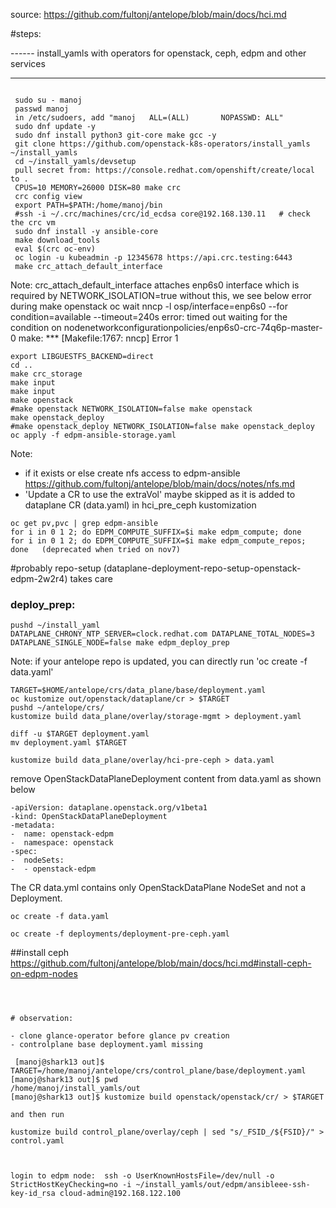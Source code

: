 source: https://github.com/fultonj/antelope/blob/main/docs/hci.md

#steps:

------ install_yamls with operators for openstack, ceph, edpm and other services
************************************************
```

 sudo su - manoj
 passwd manoj
 in /etc/sudoers, add "manoj   ALL=(ALL)       NOPASSWD: ALL"
 sudo dnf update -y
 sudo dnf install python3 git-core make gcc -y
 git clone https://github.com/openstack-k8s-operators/install_yamls ~/install_yamls
 cd ~/install_yamls/devsetup
 pull secret from: https://console.redhat.com/openshift/create/local to .
 CPUS=10 MEMORY=26000 DISK=80 make crc
 crc config view
 export PATH=$PATH:/home/manoj/bin
 #ssh -i ~/.crc/machines/crc/id_ecdsa core@192.168.130.11   # check the crc vm
 sudo dnf install -y ansible-core
 make download_tools
 eval $(crc oc-env)
 oc login -u kubeadmin -p 12345678 https://api.crc.testing:6443
 make crc_attach_default_interface
```
 Note: crc_attach_default_interface attaches enp6s0 interface which is required by NETWORK_ISOLATION=true without this, we see below error during make openstack
                               oc wait nncp -l osp/interface=enp6s0 --for condition=available --timeout=240s
                               error: timed out waiting for the condition on nodenetworkconfigurationpolicies/enp6s0-crc-74q6p-master-0
                               make: *** [Makefile:1767: nncp] Error 1

```
export LIBGUESTFS_BACKEND=direct
cd ..
make crc_storage
make input
make input
make openstack
#make openstack NETWORK_ISOLATION=false make openstack
make openstack_deploy
#make openstack_deploy NETWORK_ISOLATION=false make openstack_deploy
oc apply -f edpm-ansible-storage.yaml   
```
Note:
   - if it exists or else  create nfs access to edpm-ansible https://github.com/fultonj/antelope/blob/main/docs/notes/nfs.md
   - 'Update a CR to use the extraVol' maybe skipped as it is added to dataplane CR (data.yaml) in hci_pre_ceph kustomization
```
oc get pv,pvc | grep edpm-ansible
for i in 0 1 2; do EDPM_COMPUTE_SUFFIX=$i make edpm_compute; done
for i in 0 1 2; do EDPM_COMPUTE_SUFFIX=$i make edpm_compute_repos; done   (deprecated when tried on nov7)
```
#probably repo-setup (dataplane-deployment-repo-setup-openstack-edpm-2w2r4) takes care

### deploy_prep:
```
pushd ~/install_yaml
DATAPLANE_CHRONY_NTP_SERVER=clock.redhat.com DATAPLANE_TOTAL_NODES=3 DATAPLANE_SINGLE_NODE=false make edpm_deploy_prep
```
Note: if your antelope repo is updated, you can directly run 'oc create -f data.yaml'
```
TARGET=$HOME/antelope/crs/data_plane/base/deployment.yaml
oc kustomize out/openstack/dataplane/cr > $TARGET
pushd ~/antelope/crs/
kustomize build data_plane/overlay/storage-mgmt > deployment.yaml

diff -u $TARGET deployment.yaml
mv deployment.yaml $TARGET

kustomize build data_plane/overlay/hci-pre-ceph > data.yaml
```
remove OpenStackDataPlaneDeployment content from data.yaml as shown below 
```
-apiVersion: dataplane.openstack.org/v1beta1
-kind: OpenStackDataPlaneDeployment
-metadata:
-  name: openstack-edpm
-  namespace: openstack
-spec:
-  nodeSets:
-  - openstack-edpm
```
The CR data.yml  contains only OpenStackDataPlane NodeSet and not a Deployment.
```
oc create -f data.yaml

oc create -f deployments/deployment-pre-ceph.yaml
```

##install ceph
https://github.com/fultonj/antelope/blob/main/docs/hci.md#install-ceph-on-edpm-nodes


```



# observation:

- clone glance-operator before glance pv creation
- controlplane base deployment.yaml missing

 [manoj@shark13 out]$ TARGET=/home/manoj/antelope/crs/control_plane/base/deployment.yaml
[manoj@shark13 out]$ pwd
/home/manoj/install_yamls/out
[manoj@shark13 out]$ kustomize build openstack/openstack/cr/ > $TARGET

and then run

kustomize build control_plane/overlay/ceph | sed "s/_FSID_/${FSID}/" > control.yaml



login to edpm node:  ssh -o UserKnownHostsFile=/dev/null -o StrictHostKeyChecking=no -i ~/install_yamls/out/edpm/ansibleee-ssh-key-id_rsa cloud-admin@192.168.122.100







